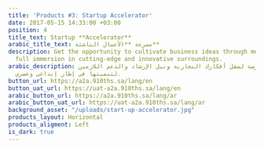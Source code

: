 ```yaml
---
title: 'Products #3: Startup Accelerator'
date: 2017-05-15 14:33:00 +03:00
position: 4
title_text: Startup **Accelerator**
arabic_title_text: مسرعة **الأعمال الناشئة**
description: Get the opportunity to cultivate business ideas through mentorship and
  full immersion in cutting-edge and innovative surroundings.
arabic_description: احصل على فرصة لصقل أفكارك التجارية ونيل الإرشاد والدعم اللازمين
  لتنميتها في إطار إبداعي وعصري.
button_url: https://a2a.910ths.sa/lang/en
button_uat_url: https://uat-a2a.910ths.sa/lang/en
arabic_button_url: https://a2a.910ths.sa/lang/ar
arabic_button_uat_url: https://uat-a2a.910ths.sa/lang/ar
background_asset: "/uploads/start-up-accelerator.jpg"
products_layout: Horizontal
products_aligment: Left
is_dark: true
---
```

